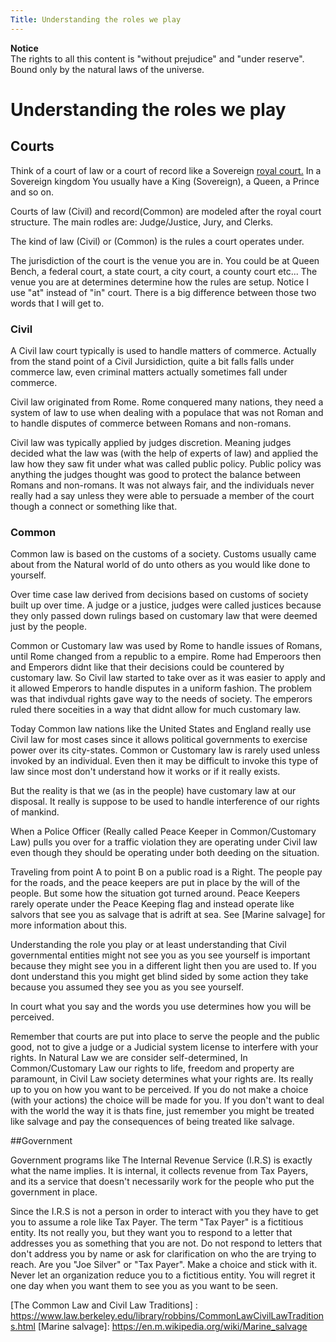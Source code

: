 ```yaml
---
Title: Understanding the roles we play
---
```


**Notice**  
The rights to all this content is  "without prejudice" and "under reserve". Bound only by the natural laws of the universe.

# Understanding the roles we play

## Courts

Think of a court of law or a court of record like a Sovereign [royal court.](https://en.m.wikipedia.org/wiki/Court_(royal)) In a Sovereign kingdom You usually have a King (Sovereign), a Queen, a Prince and so on.

Courts of law (Civil) and record(Common) are modeled after the royal court structure. The main rodles are: Judge/Justice, Jury,  and Clerks.

The kind of law (Civil) or (Common) is the rules a court operates under.

The jurisdiction of the court is the venue you are in. You could be at Queen Bench, a federal court, a state court, a city court, a county court etc... The venue you are at determines determine how the rules are setup. Notice I use "at" instead of "in" court. There is a big difference between those two words that I will get to.

### Civil
 
 A Civil law court typically is used to handle matters of commerce. Actually from the stand point of a Civil Jursidiction, quite a bit falls falls under commerce law, even criminal matters actually sometimes fall under commerce. 
 
 Civil law originated from Rome. Rome conquered many nations, they need a system of law to use when dealing with a populace that was not Roman and to handle disputes of commerce between Romans and non-romans.
 
 Civil law was typically applied by judges discretion. Meaning judges decided what the law was (with the help of experts of law) and applied the law how they saw fit under what was called public policy. Public policy was anything the judges thought was good to protect the balance between Romans and non-romans. It was not always fair, and the individuals never really had a say unless they were able to persuade a member of the court though a connect or something like that.
 
 ### Common
 
 Common law is based on the customs of a society. Customs usually came about from the Natural world of do unto others as you would like done to yourself.
 
 Over time case law derived from decisions based on customs of society built up over time. A judge or a justice, judges were called justices because they only passed down rulings based on customary law that were deemed just by the people.
 
Common or Customary law was used by Rome to handle issues of Romans, until Rome changed from a republic to a empire. Rome had Emperoors then and Emperors didnt like that their decisions could be countered by customary law. So Civil law started to take over as it was easier to apply and it allowed Emperors to handle disputes in a uniform fashion. The problem was that indivdual rights gave way to the needs of society. The emperors ruled there soceities in a way that didnt allow for much customary law.
 
Today Common law nations like the United States and England really use Civil law for most cases since it allows political governments to exercise power over its city-states. Common or Customary law is rarely used unless invoked by an individual.  Even then it may be difficult to invoke this type of law since most don't understand how it works or if it really exists. 

But the reality is that we (as in the people) have customary law at our disposal. It really is suppose to be used to handle interference of our rights of mankind.

When a Police Officer (Really called Peace Keeper in Common/Customary Law) pulls you over for a traffic violation they are operating under Civil law even though they should be operating under both deeding on the situation.

Traveling from point A to point B on a public road is a Right. The people pay for the roads, and the peace keepers are put in place by the will of the people. But some how the situation got turned around. Peace Keepers rarely operate under the Peace Keeping flag and instead operate like salvors that see you as salvage that is adrift at sea. See [Marine salvage] for more information about this.
 
Understanding the role you play or at least understanding that Civil governmental entities might not see you as you see yourself is important because they might see you in a different light then you are used to. If you dont understand this you might get blind sided by some action they take because you assumed they see you as you see yourself.

In court what you say and the words you use determines how you will be perceived.

Remember that courts are put into place to serve the people and the public good, not to give a judge or a Judicial system license to interfere with your rights. In Natural Law we are consider self-determined, In Common/Customary Law our rights to life, freedom and property are paramount, in Civil Law society determines what your rights are. Its really up to you on how you want to be perceived. If you do not make a choice (with your actions) the choice will be made for you. If you don't want to deal with the world the way it is thats fine, just remember you might be treated like salvage and pay the consequences of being treated like salvage.

##Government

Government programs like The Internal Revenue Service (I.R.S) is exactly what the name implies. It is internal, it collects revenue from Tax Payers, and its a service that doesn't necessarily work for the people who put the government in place.

Since the I.R.S is not a person in order to interact with you they have to get you to assume a role like Tax Payer. The term "Tax Payer" is a fictitious entity. Its not really you, but they want you to respond to a letter that addresses you as something that you are not. Do not respond to letters that don't address you by name or ask for clarification on who the are trying to reach. Are you "Joe Silver" or "Tax Payer". Make a choice and stick with it. Never let an organization reduce you to a fictitious entity. You will regret it one day when you want them to see you as you want to be seen.

[leet court]: https://en.m.wikipedia.org/wiki/Court_leet
[Magistrates' court (England and Wales)]: https://en.m.wikipedia.org/wiki/Magistrates%27_court_(England_and_Wales)
[Medieval English government]: https://faculty.history.wisc.edu/sommerville/123/123%20133%20government.htm
[Royal and noble ranks]: https://en.m.wikipedia.org/wiki/Royal_and_noble_ranks
[The Common Law and Civil Law Traditions] : https://www.law.berkeley.edu/library/robbins/CommonLawCivilLawTraditions.html
[Marine salvage]: https://en.m.wikipedia.org/wiki/Marine_salvage
